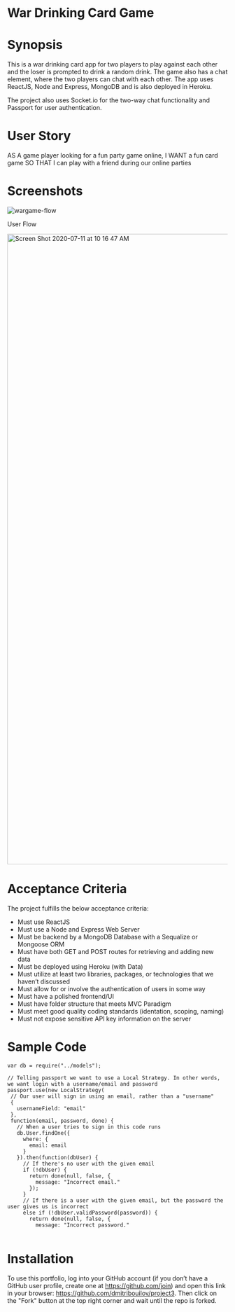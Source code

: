 


# War Drinking Card Game 

# Synopsis
This is a war drinking card app for two players to play against each other and the loser is prompted to drink a random drink. The game also has a chat element, where the two players can chat with each other. The app uses ReactJS, Node and Express, MongoDB and is also deployed in Heroku. 

The project also uses Socket.io for the two-way chat functionality and Passport for user authentication. 

# User Story

AS A game player looking for a fun party game online,
I WANT a fun card game 
SO THAT I can play with a friend during our online parties 

# Screenshots 
![wargame-flow](https://user-images.githubusercontent.com/56641651/87484261-bb6e7000-c603-11ea-95a8-04d776fabc9b.jpeg)

User Flow 

<img width="1440" alt="Screen Shot 2020-07-11 at 10 16 47 AM" src="https://user-images.githubusercontent.com/56641651/87484421-156f3580-c604-11ea-8b96-d47e02837092.png">



# Acceptance Criteria 
The project fulfills the below acceptance criteria: 

* Must use ReactJS
* Must use a Node and Express Web Server 
* Must be backend by a MongoDB Database with a Sequalize or Mongoose ORM 
* Must have both GET and POST routes for retrieving and adding new data 
* Must be deployed using Heroku (with Data)
* Must utilize at least two libraries, packages, or technologies that we haven’t discussed 
* Must allow for or involve the authentication of users in some way
* Must have a polished frontend/UI
* Must have folder structure that meets MVC Paradigm 
* Must meet good quality coding standards (identation, scoping, naming)
* Must not expose sensitive API key information on the server 

# Sample Code

```
var db = require("../models");

// Telling passport we want to use a Local Strategy. In other words, we want login with a username/email and password
passport.use(new LocalStrategy(
 // Our user will sign in using an email, rather than a "username"
 {
   usernameField: "email"
 },
 function(email, password, done) {
   // When a user tries to sign in this code runs
   db.User.findOne({
     where: {
       email: email
     }
   }).then(function(dbUser) {
     // If there's no user with the given email
     if (!dbUser) {
       return done(null, false, {
         message: "Incorrect email."
       });
     }
     // If there is a user with the given email, but the password the user gives us is incorrect
     else if (!dbUser.validPassword(password)) {
       return done(null, false, {
         message: "Incorrect password."


```


  
 # Installation
To use this portfolio, log into your GitHub account (if you don’t have a GitHub user profile, create one at https://github.com/join) and open this link in your browser: https://github.com/dmitribouilov/project3. Then click on the "Fork" button at the top right corner and wait until the repo is forked. 




